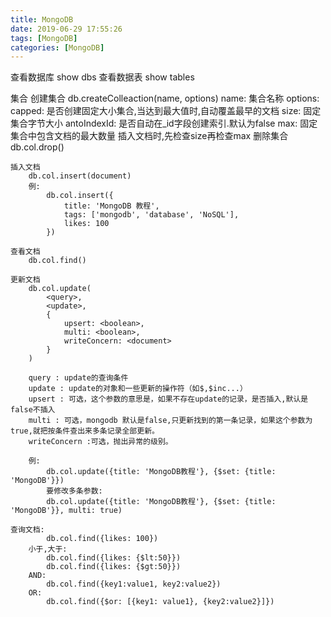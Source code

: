 ```yaml
---
title: MongoDB
date: 2019-06-29 17:55:26
tags: [MongoDB]
categories: [MongoDB]
---
```


查看数据库
    show dbs
查看数据表
    show tables

集合
    创建集合
        db.createColleaction(name, options)
            name: 集合名称
            options:
                capped: 是否创建固定大小集合,当达到最大值时,自动覆盖最早的文档
                size: 固定集合字节大小
                antoIndexId: 是否自动在_id字段创建索引.默认为false
                max: 固定集合中包含文档的最大数量
            插入文档时,先检查size再检查max
    删除集合
        db.col.drop()
    
    插入文档
        db.col.insert(document)
        例:
            db.col.insert({
                title: 'MongoDB 教程', 
                tags: ['mongodb', 'database', 'NoSQL'],
                likes: 100
            })

    查看文档
        db.col.find()

    更新文档
        db.col.update(
            <query>,
            <update>,
            {
                upsert: <boolean>,
                multi: <boolean>,
                writeConcern: <document>
            }
        )

        query : update的查询条件
        update : update的对象和一些更新的操作符（如$,$inc...）
        upsert : 可选，这个参数的意思是，如果不存在update的记录，是否插入,默认是false不插入
        multi : 可选，mongodb 默认是false,只更新找到的第一条记录，如果这个参数为true,就把按条件查出来多条记录全部更新。
        writeConcern :可选，抛出异常的级别。

        例: 
            db.col.update({title: 'MongoDB教程'}, {$set: {title: 'MongoDB'}})
            要修改多条参数:
            db.col.update({title: 'MongoDB教程'}, {$set: {title: 'MongoDB'}}, multi: true)

    查询文档:
            db.col.find({likes: 100})
        小于,大于: 
            db.col.find({likes: {$lt:50}}) 
            db.col.find({likes: {$gt:50}})
        AND:
            db.col.find({key1:value1, key2:value2})
        OR:
            db.col.find({$or: [{key1: value1}, {key2:value2}]})

            


